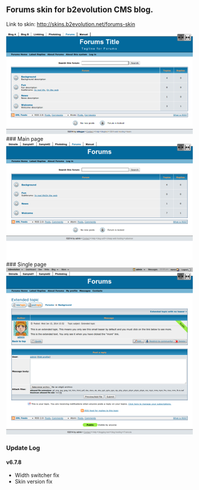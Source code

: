 ## Forums skin for b2evolution CMS blog.

Link to skin: http://skins.b2evolution.net/forums-skin

<img src="skinshot-big.png"/>
<br/>
### Main page
<img src="forums-entire_page-main.png"/><br/>
### Single page
<img src="forums-entire_page-topic_view.png"/><br/>

### Update Log

#### v6.7.8
- Width switcher fix
- Skin version fix
